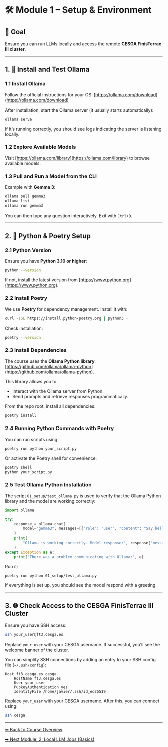 # 🛠️ Module 1 – Setup & Environment

## 🎯 Goal

Ensure you can run LLMs locally and access the remote **CESGA FinisTerrae III cluster**.

---

## 1. 🤖 Install and Test Ollama

### **1.1 Install Ollama**

Follow the official instructions for your OS:
[https://ollama.com/download](https://ollama.com/download)

After installation, start the Ollama server (it usually starts automatically):

```bash
ollama serve
```

If it’s running correctly, you should see logs indicating the server is listening locally.

### **1.2 Explore Available Models**

Visit [https://ollama.com/library](https://ollama.com/library) to browse available models.

### **1.3 Pull and Run a Model from the CLI**

Example with **Gemma 3**:

```bash
ollama pull gemma3
ollama list
ollama run gemma3
```

You can then type any question interactively. Exit with `Ctrl+D`.

---

## 2. 🐍 Python & Poetry Setup

### **2.1 Python Version**

Ensure you have **Python 3.10 or higher**:

```bash
python --version
```

If not, install the latest version from [https://www.python.org](https://www.python.org).

### **2.2 Install Poetry**

We use **Poetry** for dependency management. Install it with:

```bash
curl -sSL https://install.python-poetry.org | python3 -
```

Check installation:

```bash
poetry --version
```

### **2.3 Install Dependencies**

The course uses the **Ollama Python library**: [https://github.com/ollama/ollama-python](https://github.com/ollama/ollama-python).

This library allows you to:

- Interact with the Ollama server from Python.
- Send prompts and retrieve responses programmatically.

From the repo root, install all dependencies:

```bash
poetry install
```

### **2.4 Running Python Commands with Poetry**

You can run scripts using:

```bash
poetry run python your_script.py
```

Or activate the Poetry shell for convenience:

```bash
poetry shell
python your_script.py
```

### **2.5 Test Ollama Python Installation**

The script `01_setup/test_ollama.py` is used to verify that the Ollama Python library and the model are working correctly:

```python
import ollama

try:
    response = ollama.chat(
        model="gemma3", messages=[{"role": "user", "content": "Say hello!"}]
    )
    print(
        "Ollama is working correctly. Model response:", response["message"]["content"]
    )
except Exception as e:
    print("There was a problem communicating with Ollama:", e)

```

Run it:

```bash
poetry run python 01_setup/test_ollama.py
```

If everything is set up, you should see the model respond with a greeting.

---

## 3. 🌐 Check Access to the CESGA FinisTerrae III Cluster

Ensure you have SSH access:

```bash
ssh your_user@ft3.cesga.es
```

Replace `your_user` with your CESGA username. If successful, you’ll see the welcome banner of the cluster.

You can simplify SSH connections by adding an entry to your SSH config file (`~/.ssh/config`):

```ssh
Host ft3.cesga.es cesga
    HostName ft3.cesga.es
    User your_user
    PubkeyAuthentication yes
    IdentityFile /home/javier/.ssh/id_ed25519
```

Replace `your_user` with your CESGA username. After this, you can connect using:

```bash
ssh cesga
```

---

[⬅ Back to Course Overview](../README.md)

[➡ Next Module: 2: Local LLM Jobs (Basics)](../02_local_llm_jobs/README.md)
